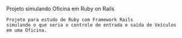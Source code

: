 Projeto simulando Oficina em Ruby on Rails

```
Projeto para estudo de Ruby com Framework Rails
simulando o que seria o controle de entrada e saída de Veículos
em uma Oficina.
```